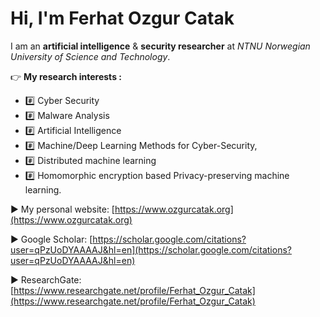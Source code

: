 # Hi, I'm Ferhat Ozgur Catak
I am an **artificial intelligence** & **security researcher** at *NTNU Norwegian University of Science and Technology*. 

:point_right: **My research interests :**

- :hash: Cyber Security
- :hash: Malware Analysis
- :hash: Artificial Intelligence
- :hash: Machine/Deep Learning Methods for Cyber-Security, 
- :hash: Distributed machine learning
- :hash: Homomorphic encryption based Privacy-preserving machine learning. 

:arrow_forward: My personal website: [https://www.ozgurcatak.org](https://www.ozgurcatak.org)

:arrow_forward: Google Scholar: [https://scholar.google.com/citations?user=qPzUoDYAAAAJ&hl=en](https://scholar.google.com/citations?user=qPzUoDYAAAAJ&hl=en)

:arrow_forward: ResearchGate: [https://www.researchgate.net/profile/Ferhat_Ozgur_Catak](https://www.researchgate.net/profile/Ferhat_Ozgur_Catak)
